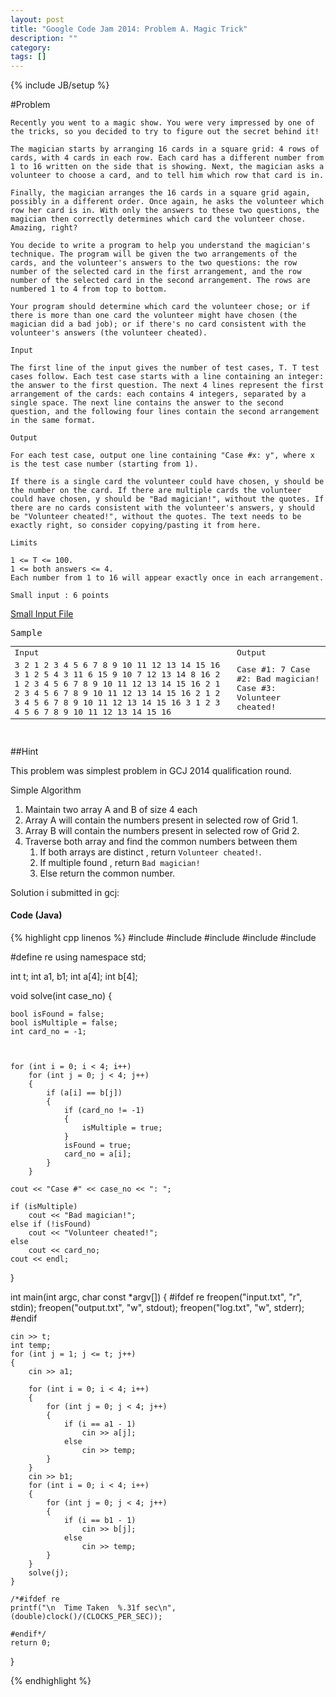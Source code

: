 ```yaml
---
layout: post
title: "Google Code Jam 2014: Problem A. Magic Trick"
description: ""
category: 
tags: []
---
```

{% include JB/setup %}


#Problem

	Recently you went to a magic show. You were very impressed by one of the tricks, so you decided to try to figure out the secret behind it!

	The magician starts by arranging 16 cards in a square grid: 4 rows of cards, with 4 cards in each row. Each card has a different number from 1 to 16 written on the side that is showing. Next, the magician asks a volunteer to choose a card, and to tell him which row that card is in.

	Finally, the magician arranges the 16 cards in a square grid again, possibly in a different order. Once again, he asks the volunteer which row her card is in. With only the answers to these two questions, the magician then correctly determines which card the volunteer chose. Amazing, right?

	You decide to write a program to help you understand the magician's technique. The program will be given the two arrangements of the cards, and the volunteer's answers to the two questions: the row number of the selected card in the first arrangement, and the row number of the selected card in the second arrangement. The rows are numbered 1 to 4 from top to bottom.

	Your program should determine which card the volunteer chose; or if there is more than one card the volunteer might have chosen (the magician did a bad job); or if there's no card consistent with the volunteer's answers (the volunteer cheated).

	Input

	The first line of the input gives the number of test cases, T. T test cases follow. Each test case starts with a line containing an integer: the answer to the first question. The next 4 lines represent the first arrangement of the cards: each contains 4 integers, separated by a single space. The next line contains the answer to the second question, and the following four lines contain the second arrangement in the same format.

	Output

	For each test case, output one line containing "Case #x: y", where x is the test case number (starting from 1).

	If there is a single card the volunteer could have chosen, y should be the number on the card. If there are multiple cards the volunteer could have chosen, y should be "Bad magician!", without the quotes. If there are no cards consistent with the volunteer's answers, y should be "Volunteer cheated!", without the quotes. The text needs to be exactly right, so consider copying/pasting it from here.

	Limits

	1 <= T <= 100.
	1 <= both answers <= 4.
	Each number from 1 to 16 will appear exactly once in each arrangement.

	Small input : 6 points
   [Small Input File](https://gist.github.com/aakash01/10649363)

<pre>
Sample
<table class="table">
<tr>
<td>Input</td>
<td>Output</td>
</tr>
 <tr>
 <td>
3
2
1 2 3 4
5 6 7 8
9 10 11 12
13 14 15 16
3
1 2 5 4
3 11 6 15
9 10 7 12
13 14 8 16
2
1 2 3 4
5 6 7 8
9 10 11 12
13 14 15 16
2
1 2 3 4
5 6 7 8
9 10 11 12
13 14 15 16
2
1 2 3 4
5 6 7 8
9 10 11 12
13 14 15 16
3
1 2 3 4
5 6 7 8
9 10 11 12
13 14 15 16

</td>
<td>
Case #1: 7
Case #2: Bad magician!
Case #3: Volunteer cheated!
</td>
</tr>
</table>
</pre>


##Hint

This problem was simplest problem in GCJ 2014 qualification round. 

Simple Algorithm
1. Maintain two array A and B of size 4 each
2. Array A will contain the numbers present in selected row of Grid 1.
3. Array B will contain the numbers present in selected row of Grid 2.
4. Traverse both array and find the common numbers between them
	1. If both arrays are distinct , return `Volunteer cheated!`.
	2. If multiple found , return `Bad magician!`
	3. Else return the common number. 


Solution i submitted in gcj: 

#### Code (Java)

 
{% highlight cpp linenos %}
#include<iostream>
#include<cstdio>
#include<cstring>
#include<ctime>
#include<cmath>

#define re
using namespace std;


int t;
int a1, b1;
int a[4];
int b[4];

void solve(int case_no)
{

    bool isFound = false;
    bool isMultiple = false;
    int card_no = -1;



    for (int i = 0; i < 4; i++)
        for (int j = 0; j < 4; j++)
        {
            if (a[i] == b[j])
            {
                if (card_no != -1)
                {
                    isMultiple = true;
                }
                isFound = true;
                card_no = a[i];
            }
        }

    cout << "Case #" << case_no << ": ";

    if (isMultiple)
        cout << "Bad magician!";
    else if (!isFound)
        cout << "Volunteer cheated!";
    else
        cout << card_no;
    cout << endl;

}


int main(int argc, char const *argv[])
{
#ifdef re
    freopen("input.txt", "r", stdin);
    freopen("output.txt", "w", stdout);
    freopen("log.txt", "w", stderr);
#endif

    cin >> t;
    int temp;
    for (int j = 1; j <= t; j++)
    {
        cin >> a1;

        for (int i = 0; i < 4; i++)
        {
            for (int j = 0; j < 4; j++)
            {
                if (i == a1 - 1)
                    cin >> a[j];
                else
                    cin >> temp;
            }
        }
        cin >> b1;
        for (int i = 0; i < 4; i++)
        {
            for (int j = 0; j < 4; j++)
            {
                if (i == b1 - 1)
                    cin >> b[j];
                else
                    cin >> temp;
            }
        }
        solve(j);
    }

    /*#ifdef re
    printf("\n  Time Taken  %.31f sec\n",(double)clock()/(CLOCKS_PER_SEC));

    #endif*/
    return 0;
}

{% endhighlight %}
